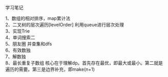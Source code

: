 学习笔记

1、数组的相对排序，map累计法    
2、二叉树的层次遍历[levelOrder] 利用queue进行层次处理    
3、实现Trie    
4、单词搜索二   
5、朋友圈  并查集和dfs    
6、有效数独  
7、解数独   
8、最长重复子数组 核心在于理解dp。首先存在最优，即最大或最小。第二就是遍历的需要。第三是边界补充，即make(n+1)
